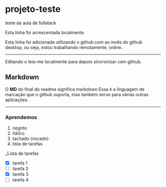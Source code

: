 # projeto-teste
 teste da aula de fullstack

 Esta linha foi acrescentada localmente.
 
 Esta linha foi adicionada utilizando o github.com ao invês do github desktop, ou seja, estou trabalhando remotamente, online.
 
 ---
 
 Editando o leia-me localmente para depois sincronizar com github.

 ## Markdown
 O **MD** do final do readme significa markdown
 Essa é a linguagem de marcação que o github suporta, mas também serve para várias outras aplicações.
 
 ---
 
 ### Aprendemos
 1. negrito
 2. itálico
 3. tachado (riscado)
 4. lista de tarefas
  
 
 _Lista de tarefas
 
 - [x] tarefa 1
 - [ ] tarefa 2
 - [x] tarefa 3
 - [ ] tarefa 4
